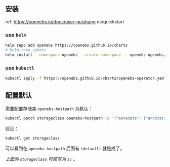 
## 安装

ref: https://openebs.io/docs/user-guishang es/quickstart


### use `helm`

~~~ sh
helm repo add openebs https://openebs.github.io/charts
# helm repo update
helm install --namespace openebs --create-namespace -- openebs openebs/openebs
~~~

### use `kubectl`

~~~ sh
kubectl apply -f https://openebs.github.io/charts/openebs-operator.yaml
~~~

## 配置默认

需要配置存储类 `openebs-hostpath` 为默认：

~~~ sh
kubectl patch storageclass openebs-hostpath -p '{"metadata": {"annotations":{"storageclass.kubernetes.io/is-default-class":"true"}}}'
~~~

验证：

~~~ sh
kubectl get storageclass
~~~

可以看到在 `openebs-hostpath` 后面有 `(default)` 就是成了。

*上面的 `storageclass` 可简写为 `sc` 。*
